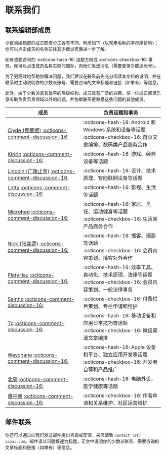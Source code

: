 # 联系我们

## 联系编辑部成员

少数派编辑部的成员职责分工各有不同，列示如下（以常用名称的字母序排列）；
你可以点击成员的名称前往其少数派页面进一步了解。

如有想要咨询的 :octicons-hash-16: 选题方向或 :octicons-checkbox-16: 事务，你可以点击成员名称右侧的图标，向他们发送消息（需要登录少数派账号）。

为了更高效地帮助你解决问题，我们建议在联系前先充分阅读本文档的说明，并在联系时主动说明你的少数派账号、需要咨询的文章标题和链接（如果有）等信息。

此外，由于少数派具有扁平的层级结构、成员具有广泛的兴趣，任一位成员都很乐意听取负责负责领域以外的问题，并协助联系更熟悉这些问题的其他成员。

成员|负责话题和事务
---|---
[Clyde (克莱德)](https://sspai.com/u/clyde/updates) [:octicons-comment-discussion-16:](https://sspai.com/message/clyde)|:octicons-hash-16: Android 和 Windows 系统和设备等话题<br>:octicons-checkbox-16: 首页文章编排、数码类产品商务合作
[Kiririn](https://sspai.com/u/Kiririn/updates) [:octicons-comment-discussion-16:](https://sspai.com/message/Kiririn)|:octicons-hash-16: 游戏、经典设备等话题
[Lincoln (广陵止息)](https://sspai.com/u/kgguxr0e/updates) [:octicons-comment-discussion-16:](https://sspai.com/message/kgguxr0e)|:octicons-hash-16: 设计、技术原理、智能联网设备等话题
[Lotta](https://sspai.com/u/ppfv4au3/updates) [:octicons-comment-discussion-16:](https://sspai.com/message/ppfv4au3)|:octicons-hash-16: 影视、生活等话题
[Microhoo](https://sspai.com/u/Microhoo/updates) [:octicons-comment-discussion-16:](https://sspai.com/message/Microhoo)|:octicons-hash-16: 家居、烹饪、运动健身等话题<br>:octicons-checkbox-16: 生活类产品商务合作
[Nick (张奕源)](https://sspai.com/u/nicholaszhang/updates) [:octicons-comment-discussion-16:](https://sspai.com/message/nicholaszhang)|:octicons-hash-16: 播客、摄影等话题<br>:octicons-checkbox-16: 会员内容策划、播客对外合作
[PlatyHsu](https://sspai.com/u/platyhsu/updates) [:octicons-comment-discussion-16:](https://sspai.com/message/platyhsu)|:octicons-hash-16: 效率工具、自动化、技术原理、法律等话题<br>:octicons-checkbox-16: 会员内容策划、一般法律事务
[Sainho](https://sspai.com/u/zimpo3jv/updates) [:octicons-comment-discussion-16:](https://sspai.com/message/zimpo3jv)| :octicons-checkbox-16: 付费栏目策划、专栏申请和维护
[Tp](https://sspai.com/u/tpamazing/updates) [:octicons-comment-discussion-16:](https://sspai.com/message/tpamazing)|:octicons-hash-16: 移动设备和应用日常技巧等话题<br>:octicons-checkbox-16: 微信渠道文章编排
[Waychane](https://sspai.com/u/waychane/updates) [:octicons-comment-discussion-16:](https://sspai.com/message/waychane)|:octicons-hash-16: Apple 设备和平台、独立应用开发等话题<br>:octicons-checkbox-16: 开发者自荐和产品推广
[北鸮](https://sspai.com/u/thebaldingken/updates) [:octicons-comment-discussion-16:](https://sspai.com/message/thebaldingken)|:octicons-hash-16: 电脑外设、医学健康等话题
[路中南](https://sspai.com/u/LuZhNan/updates) [:octicons-comment-discussion-16:](https://sspai.com/message/LuZhNan)|:octicons-checkbox-16: 作者申请和关系维护、社区运营维护

## 邮件联系

你还可以通过向我们发送邮件提出咨询或反馈。来信请致 `contact (at) sspai.com`。邮件请以问题概述为标题，正文中说明你的少数派账号、需要咨询的文章标题和链接（如果有）等信息。

